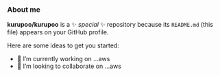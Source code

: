 ### About me


**kurupoo/kurupoo** is a ✨ _special_ ✨ repository because its `README.md` (this file) appears on your GitHub profile.

Here are some ideas to get you started:

- 🔭 I’m currently working on ...aws
- 👯 I’m looking to collaborate on ...aws
